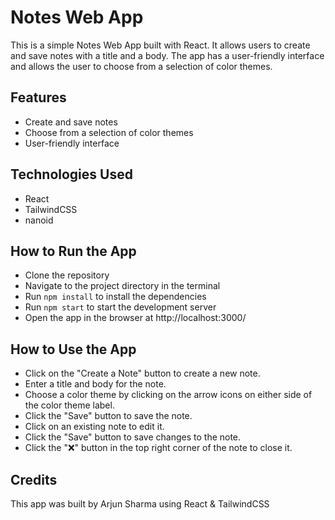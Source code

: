 # Notes Web App
This is a simple Notes Web App built with React. It allows users to create and save notes with a title and a body. The app has a user-friendly interface and allows the user to choose from a selection of color themes.

## Features
- Create and save notes
- Choose from a selection of color themes
- User-friendly interface
## Technologies Used
- React
- TailwindCSS
- nanoid
## How to Run the App
- Clone the repository
- Navigate to the project directory in the terminal
- Run `npm install` to install the dependencies
- Run `npm start` to start the development server
- Open the app in the browser at http://localhost:3000/
## How to Use the App
- Click on the "Create a Note" button to create a new note.
- Enter a title and body for the note.
- Choose a color theme by clicking on the arrow icons on either side of the color theme label.
- Click the "Save" button to save the note.
- Click on an existing note to edit it.
- Click the "Save" button to save changes to the note.
- Click the "❌" button in the top right corner of the note to close it.
## Credits
This app was built by Arjun Sharma using React & TailwindCSS



